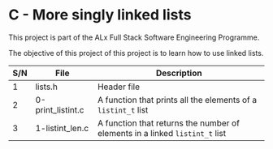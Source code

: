 # C - More singly linked lists

This project is part of the ALx Full Stack Software Engineering Programme.

The objective of this project of this project is to learn how to use linked lists.

| S/N | File | Description |
| --- | ---- | ----------- |
| 1 | lists.h | Header file |
| 2 | 0-print_listint.c | A function that prints all the elements of a `listint_t` list |
| 3 | 1-listint_len.c | A function that returns the number of elements in a linked `listint_t` list | 
